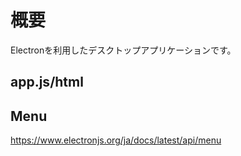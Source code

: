 # 概要

Electronを利用したデスクトップアプリケーションです。

## app.js/html

## Menu

<https://www.electronjs.org/ja/docs/latest/api/menu>
